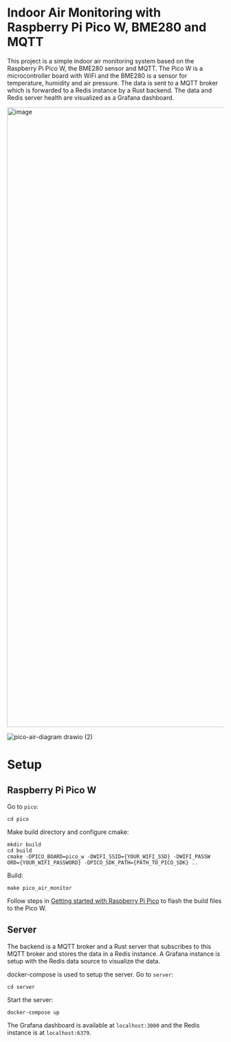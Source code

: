 # Indoor Air Monitoring with Raspberry Pi Pico W, BME280 and MQTT

This project is a simple indoor air monitoring system based on the Raspberry Pi Pico W, the BME280 sensor and MQTT. The Pico W is a microcontroller board with WiFi and the BME280 is a sensor for temperature, humidity and air pressure. The data is sent to a MQTT broker which is forwarded to a Redis instance by a Rust backend. The data and Redis server health are visualized as a Grafana dashboard.

<img width="1440" alt="image" src="https://github.com/leungjch/pico-air-monitor/assets/28817028/e386def0-a351-4bdc-bc59-d87548fe8bbf">

![pico-air-diagram drawio (2)](https://github.com/leungjch/pico-air-monitor/assets/28817028/2cb7f79d-8172-460c-b546-ef4e6270e91c)


# Setup

## Raspberry Pi Pico W

Go to `pico`:
```
cd pico
```

Make build directory and configure cmake:
```
mkdir build
cd build
cmake -DPICO_BOARD=pico_w -DWIFI_SSID={YOUR_WIFI_SSD} -DWIFI_PASSW
ORD={YOUR_WIFI_PASSWORD} -DPICO_SDK_PATH={PATH_TO_PICO_SDK} ..
```

Build:
```
make pico_air_monitor
```

Follow steps in [Getting started with Raspberry Pi Pico](https://datasheets.raspberrypi.org/pico/getting-started-with-pico.pdf) to flash the build files to the Pico W.

## Server
The backend is a MQTT broker and a Rust server that subscribes to this MQTT broker and stores the data in a Redis instance. A Grafana instance is setup with the Redis data source to visualize the data.

docker-compose is used to setup the server. Go to `server`:
```
cd server
```
Start the server:

```
docker-compose up
```

The Grafana dashboard is available at `localhost:3000` and the Redis instance is at `localhost:6379`.
